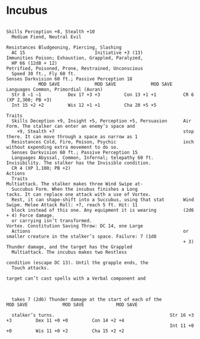 # Incubus

                                                                      Skills Perception +8, Stealth +10
      Medium Fiend, Neutral Evil
                                                                      Resistances Bludgeoning, Piercing, Slashing
      AC 15                          Initiative +3 (13)                     Immunities Poison; Exhaustion, Grappled, Paralyzed,
      HP 66 (12d8 + 12)                                                 Petrified, Poisoned, Prone, Restrained, Unconscious
      Speed 30 ft., Fly 60 ft.                                        Senses Darkvision 60 ft.; Passive Perception 18
                MOD SAVE             MOD SAVE             MOD SAVE    Languages Common, Primordial (Auran)
      Str 8 −1 −1          Dex 17 +3 +3         Con 13 +1 +1          CR 6 (XP 2,300; PB +3)
      Int 15 +2 +2         Wis 12 +1 +1         Cha 20 +5 +5
                                                                      Traits
      Skills Deception +9, Insight +5, Perception +5, Persuasion      Air Form. The stalker can enter an enemy’s space and
        +9, Stealth +7                                                stop there. It can move through a space as narrow as 1
      Resistances Cold, Fire, Poison, Psychic                         inch without expending extra movement to do so.
      Senses Darkvision 60 ft.; Passive Perception 15
      Languages Abyssal, Common, Infernal; telepathy 60 ft.           Invisibility. The stalker has the Invisible condition.
      CR 4 (XP 1,100; PB +2)                                          Actions
      Traits                                                          Multiattack. The stalker makes three Wind Swipe at-
      Succubus Form. When the incubus finishes a Long                 tacks. It can replace one attack with a use of Vortex.
      Rest, it can shape-shift into a Succubus, using that stat       Wind Swipe. Melee Attack Roll: +7, reach 5 ft. Hit: 11
      block instead of this one. Any equipment it is wearing          (2d6 + 4) Force damage.
      or carrying isn’t transformed.                                  Vortex. Constitution Saving Throw: DC 14, one Large
      Actions                                                         or smaller creature in the stalker’s space. Failure: 7 (1d8
                                                                      + 3) Thunder damage, and the target has the Grappled
      Multiattack. The incubus makes two Restless
                                                                      condition (escape DC 13). Until the grapple ends, the
      Touch attacks.
                                                                      target can’t cast spells with a Verbal component and



      takes 7 (2d6) Thunder damage at the start of each of the             MOD SAVE             MOD SAVE            MOD SAVE

      stalker’s turns.                                           Str 16 +3 +3         Dex 11 +0 +0         Con 14 +2 +4
                                                                 Int 11 +0 +0         Wis 11 +0 +2         Cha 15 +2 +2
